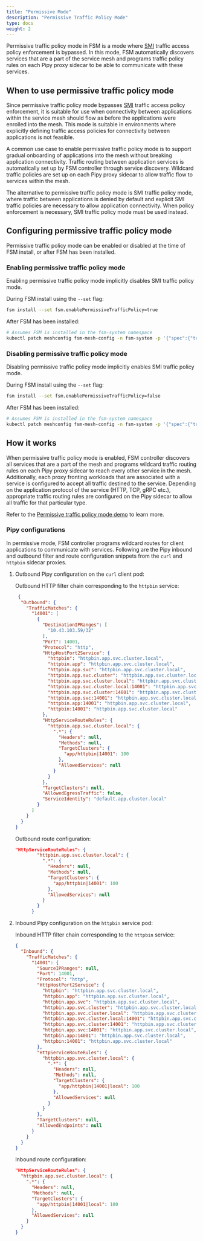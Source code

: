 ```yaml
---
title: "Permissive Mode"
description: "Permissive Traffic Policy Mode"
type: docs
weight: 2
---
```


Permissive traffic policy mode in FSM is a mode where [SMI][1] traffic access policy enforcement is bypassed. In this mode, FSM automatically discovers services that are a part of the service mesh and programs traffic policy rules on each Pipy proxy sidecar to be able to communicate with these services.

## When to use permissive traffic policy mode
Since permissive traffic policy mode bypasses [SMI][1] traffic access policy enforcement, it is suitable for use when connectivity between applications within the service mesh should flow as before the applications were enrolled into the mesh. This mode is suitable in environments
where explicitly defining traffic access policies for connectivity between applications is not feasible.

A common use case to enable permissive traffic policy mode is to support gradual onboarding of applications into the mesh without breaking application connectivity. Traffic routing between application services is automatically set up by FSM controller through service discovery. Wildcard traffic policies are set up on each Pipy proxy sidecar to allow traffic flow to services within the mesh.

The alternative to permissive traffic policy mode is SMI traffic policy mode, where traffic between applications is denied by default and explicit SMI traffic policies are necessary to allow application connectivity. When policy enforcement is necessary, SMI traffic policy mode must be used instead.

## Configuring permissive traffic policy mode
Permissive traffic policy mode can be enabled or disabled at the time of FSM install, or after FSM has been installed.

### Enabling permissive traffic policy mode

Enabling permissive traffic policy mode implicitly disables SMI traffic policy mode.

During FSM install using the `--set` flag:
```bash
fsm install --set fsm.enablePermissiveTrafficPolicy=true
```

After FSM has been installed:
```bash
# Assumes FSM is installed in the fsm-system namespace
kubectl patch meshconfig fsm-mesh-config -n fsm-system -p '{"spec":{"traffic":{"enablePermissiveTrafficPolicyMode":true}}}'  --type=merge
```

### Disabling permissive traffic policy mode

Disabling permissive traffic policy mode implicitly enables SMI traffic policy mode.

During FSM install using the `--set` flag:
```bash
fsm install --set fsm.enablePermissiveTrafficPolicy=false
```

After FSM has been installed:
```bash
# Assumes FSM is installed in the fsm-system namespace
kubectl patch meshconfig fsm-mesh-config -n fsm-system -p '{"spec":{"traffic":{"enablePermissiveTrafficPolicyMode":false}}}'  --type=merge
```

## How it works
When permissive traffic policy mode is enabled, FSM controller discovers all services that are a part of the mesh and programs wildcard traffic routing rules on each Pipy proxy sidecar to reach every other service in the mesh. Additionally, each proxy fronting workloads that are associated with a service is configured to accept all traffic destined to the service. Depending on the application protocol of the service (HTTP, TCP, gRPC etc.), appropriate traffic routing rules are configured on the Pipy sidecar to allow all traffic for that particular type.

Refer to the [Permissive traffic policy mode demo](/demos/security/permissive_traffic_mode) to learn more.

### Pipy configurations
In permissive mode, FSM controller programs wildcard routes for client applications to communicate with services. Following are the Pipy inbound and outbound filter and route configuration snippets from the `curl` and `httpbin` sidecar proxies.

1. Outbound Pipy configuration on the `curl` client pod:

    Outbound HTTP filter chain corresponding to the `httpbin` service:
    ```json
     {
      "Outbound": {
        "TrafficMatches": {
          "14001": [
            {
              "DestinationIPRanges": [
                "10.43.103.59/32"
              ],
              "Port": 14001,
              "Protocol": "http",
              "HttpHostPort2Service": {
                "httpbin": "httpbin.app.svc.cluster.local",
                "httpbin.app": "httpbin.app.svc.cluster.local",
                "httpbin.app.svc": "httpbin.app.svc.cluster.local",
                "httpbin.app.svc.cluster": "httpbin.app.svc.cluster.local",
                "httpbin.app.svc.cluster.local": "httpbin.app.svc.cluster.local",
                "httpbin.app.svc.cluster.local:14001": "httpbin.app.svc.cluster.local",
                "httpbin.app.svc.cluster:14001": "httpbin.app.svc.cluster.local",
                "httpbin.app.svc:14001": "httpbin.app.svc.cluster.local",
                "httpbin.app:14001": "httpbin.app.svc.cluster.local",
                "httpbin:14001": "httpbin.app.svc.cluster.local"
              },
              "HttpServiceRouteRules": {
                "httpbin.app.svc.cluster.local": {
                  ".*": {
                    "Headers": null,
                    "Methods": null,
                    "TargetClusters": {
                      "app/httpbin|14001": 100
                    },
                    "AllowedServices": null
                  }
                }
              },
              "TargetClusters": null,
              "AllowedEgressTraffic": false,
              "ServiceIdentity": "default.app.cluster.local"
            }
          ]
        }
      }
    }
    ```

    Outbound route configuration:
    ```json
    "HttpServiceRouteRules": {
            "httpbin.app.svc.cluster.local": {
              ".*": {
                "Headers": null,
                "Methods": null,
                "TargetClusters": {
                  "app/httpbin|14001": 100
                },
                "AllowedServices": null
              }
            }
          }
    ```

2. Inbound Pipy configuration on the `httpbin` service pod:

    Inbound HTTP filter chain corresponding to the `httpbin` service:
    ```json
    {
      "Inbound": {
        "TrafficMatches": {
          "14001": {
            "SourceIPRanges": null,
            "Port": 14001,
            "Protocol": "http",
            "HttpHostPort2Service": {
              "httpbin": "httpbin.app.svc.cluster.local",
              "httpbin.app": "httpbin.app.svc.cluster.local",
              "httpbin.app.svc": "httpbin.app.svc.cluster.local",
              "httpbin.app.svc.cluster": "httpbin.app.svc.cluster.local",
              "httpbin.app.svc.cluster.local": "httpbin.app.svc.cluster.local",
              "httpbin.app.svc.cluster.local:14001": "httpbin.app.svc.cluster.local",
              "httpbin.app.svc.cluster:14001": "httpbin.app.svc.cluster.local",
              "httpbin.app.svc:14001": "httpbin.app.svc.cluster.local",
              "httpbin.app:14001": "httpbin.app.svc.cluster.local",
              "httpbin:14001": "httpbin.app.svc.cluster.local"
            },
            "HttpServiceRouteRules": {
              "httpbin.app.svc.cluster.local": {
                ".*": {
                  "Headers": null,
                  "Methods": null,
                  "TargetClusters": {
                    "app/httpbin|14001|local": 100
                  },
                  "AllowedServices": null
                }
              }
            },
            "TargetClusters": null,
            "AllowedEndpoints": null
          }
        }
      }
    }
    ```

    Inbound route configuration:
    ```json
    "HttpServiceRouteRules": {
      "httpbin.app.svc.cluster.local": {
        ".*": {
          "Headers": null,
          "Methods": null,
          "TargetClusters": {
            "app/httpbin|14001|local": 100
          },
          "AllowedServices": null
        }
      }
    }
    ```

[1]: https://smi-spec.io/
